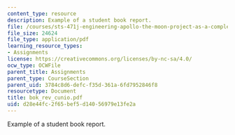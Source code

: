 ```yaml
---
content_type: resource
description: Example of a student book report.
file: /courses/sts-471j-engineering-apollo-the-moon-project-as-a-complex-system-spring-2007/d28e44fc2f65bef5d14056979e13fe2a_bok_rev_cunio.pdf
file_size: 24624
file_type: application/pdf
learning_resource_types:
- Assignments
license: https://creativecommons.org/licenses/by-nc-sa/4.0/
ocw_type: OCWFile
parent_title: Assignments
parent_type: CourseSection
parent_uid: 3784c8d6-defc-f35d-361a-6fd7952846f8
resourcetype: Document
title: bok_rev_cunio.pdf
uid: d28e44fc-2f65-bef5-d140-56979e13fe2a
---
```

Example of a student book report.